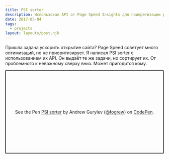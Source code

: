 ```yaml
---
title: PSI sorter
description: Использовал API от Page Speed Insights для приоретизации рекомендаций
date: 2017-05-04
tags:
  - projects
layout: layouts/post.njk
---
```


Пришла задача ускорить открытие сайта?
Page Speed советует много оптимизаций, но не приоритизирует.
Я написал PSI sorter с использованием их API. Он выдаёт те же задачи, но сортирует их. От проблемного к неважному сверху вниз.
Может пригодится кому.

<p class="codepen" data-height="600" data-theme-id="dark" data-default-tab="html,result" data-user="fogrew" data-slug-hash="breyae" data-preview="true" data-editable="true" style="height: 265px; box-sizing: border-box; display: flex; align-items: center; justify-content: center; border: 2px solid; margin: 1em 0; padding: 1em;" data-pen-title="PSI sorter">
  <span>See the Pen <a href="https://codepen.io/fogrew/pen/breyae">
  PSI sorter</a> by Andrew Gurylev (<a href="https://codepen.io/fogrew">@fogrew</a>)
  on <a href="https://codepen.io">CodePen</a>.</span>
</p>
<script async src="https://static.codepen.io/assets/embed/ei.js"></script>
